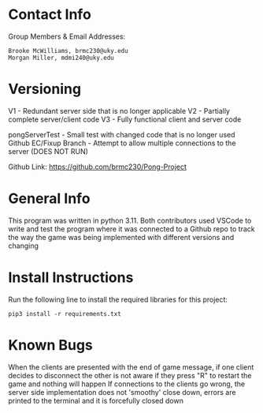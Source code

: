 Contact Info
============

Group Members & Email Addresses:

    Brooke McWilliams, brmc230@uky.edu
    Morgan Miller, mdmi240@uky.edu

Versioning
==========

V1 - Redundant server side that is no longer applicable
V2 - Partially complete server/client code
V3 - Fully functional client and server code

pongServerTest - Small test with changed code that is no longer used
Github EC/Fixup Branch - Attempt to allow multiple connections to the server (DOES NOT RUN)

Github Link: https://github.com/brmc230/Pong-Project

General Info
============

This program was written in python 3.11. Both contributors used VSCode to write and test the program
where it was connected to a Github repo to track the way the game was being implemented with different 
versions and changing

Install Instructions
====================

Run the following line to install the required libraries for this project:

`pip3 install -r requirements.txt`

Known Bugs
==========
When the clients are presented with the end of game message, if one client decides to disconnect the other is not aware if they press "R" to restart the game and nothing will happen
If connections to the clients go wrong, the server side implementation does not 'smoothy' close down, errors are printed to the terminal and it is forcefully closed down

